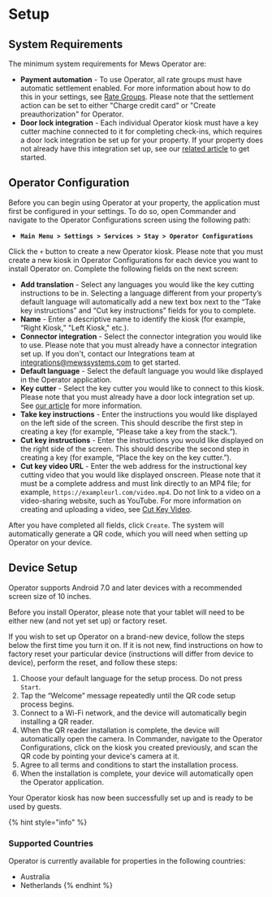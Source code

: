 # Setup

## System Requirements

The minimum system requirements for Mews Operator are: 

* **Payment automation** - To use Operator, all rate groups must have automatic settlement enabled. For more information about how to do this in your settings, see [Rate Groups](https://mews-systems.gitbook.io/guide/commander/settings/sales-settings/services/stay-services/rate-groups). Please note that the settlement action can be set to either "Charge credit card" or "Create preauthorization" for Operator.
* **Door lock integration** - Each individual Operator kiosk must have a key cutter machine connected to it for completing check-ins, which requires a door lock integration be set up for your property. If your property does not already have this integration set up, see our [related article](https://mews-systems.gitbook.io/guide/commander/settings/integrations/create-an-integration/facility-management/key-cutter-integration) to get started.

## Operator Configuration

Before you can begin using Operator at your property, the application must first be configured in your settings. To do so, open Commander and navigate to the Operator Configurations screen using the following path:

* **`Main Menu > Settings > Services > Stay > Operator Configurations`**

Click the `+` button to create a new Operator kiosk. Please note that you must create a new kiosk in Operator Configurations for each device you want to install Operator on. Complete the following fields on the next screen:

* **Add translation** - Select any languages you would like the key cutting instructions to be in. Selecting a language different from your property’s default language will automatically add a new text box next to the “Take key instructions” and “Cut key instructions” fields for you to complete.    
* **Name** - Enter a descriptive name to identify the kiosk \(for example, “Right Kiosk,” "Left Kiosk," etc.\).
* **Connector integration** - Select the connector integration you would like to use. Please note that you must already have a connector integration set up. If you don't, contact our Integrations team at  [integrations@mewssystems.com](mailto:integrations@mewssystems.com) to get started. 
* **Default language** - Select the default language you would like displayed in the Operator application.
* **Key cutter** - Select the key cutter you would like to connect to this kiosk. Please note that you must already have a door lock integration set up. See [our article](https://mews-systems.gitbook.io/guide/commander/settings/integrations/create-an-integration/facility-management/key-cutter-integration) for more information.
* **Take key instructions** - Enter the instructions you would like displayed on the left side of the screen. This should describe the first step in creating a key \(for example, “Please take a key from the stack.”\).
* **Cut key instructions** - Enter the instructions you would like displayed on the right side of the screen. This should describe the second step in creating a key \(for example, “Place the key on the key cutter.”\).
* **Cut key video URL** - Enter the web address for the instructional key cutting video that you would like displayed onscreen. Please note that it must be a complete address and must link directly to an MP4 file; for example, `https://exampleurl.com/video.mp4`. Do not link to a video on a video-sharing website, such as YouTube. For more information on creating and uploading a video, see [Cut Key Video](https://mews-systems.gitbook.io/guide/operator/setup/cut-key-video). 

After you have completed all fields, click `Create`. The system will automatically generate a QR code, which you will need when setting up Operator on your device.

## Device Setup

Operator supports Android 7.0 and later devices with a recommended screen size of 10 inches. 

Before you install Operator, please note that your tablet will need to be either new \(and not yet set up\) or factory reset. 

If you wish to set up Operator on a brand-new device, follow the steps below the first time you turn it on. If it is not new, find instructions on how to factory reset your particular device \(instructions will differ from device to device\), perform the reset, and follow these steps: 

1. Choose your default language for the setup process. Do not press `Start`.
2. Tap the “Welcome” message repeatedly until the QR code setup process begins.
3. Connect to a Wi-Fi network, and the device will automatically begin installing a QR reader.
4. When the QR reader installation is complete, the device will automatically open the camera. In Commander, navigate to the Operator Configurations, click on the kiosk you created previously, and scan the QR code by pointing your device's camera at it.
5. Agree to all terms and conditions to start the installation process.
6. When the installation is complete, your device will automatically open the Operator application.

Your Operator kiosk has now been successfully set up and is ready to be used by guests.

{% hint style="info" %}
### Supported Countries

Operator is currently available for properties in the following countries:

* Australia
* Netherlands
{% endhint %}

